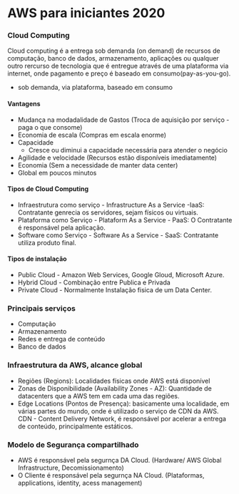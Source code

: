 # AWS para iniciantes 2020

### Cloud Computing
Cloud computing é a entrega sob demanda (on demand) de recursos de computação, banco de dados, armazenamento, aplicações ou qualquer outro rercurso de tecnologia que é entregue através de uma plataforma via internet, onde pagamento e preço é baseado em consumo(pay-as-you-go).

   - sob demanda, via plataforma, baseado em consumo

#### Vantagens
 - Mudança na modadalidade de Gastos (Troca de aquisição por serviço - paga o que consome)
 - Economia de escala (Compras em escala enorme)
 - Capacidade
   - Cresce ou diminui a capacidade necessária para atender o negócio
 - Agilidade e velocidade (Recursos estão disponíveis imediatamente)
 - Economia (Sem a necessidade de manter data center)
 - Global em poucos minutos

#### Tipos de Cloud Computing
   - Infraestrutura como serviço - Infrastructure As a Service -IaaS:
     Contratante genrecia os servidores, sejam físicos ou virtuais.
   - Plataforma como Serviço - Plataform As a Service - PaaS: O Contratante é responsável pela aplicação.
   - Software como Serviço - Software As a Service - SaaS: Contratante utiliza produto final.

#### Tipos de instalação
   - Public Cloud - Amazon Web Services, Google Gloud, Microsoft Azure.
   - Hybrid Cloud - Combinação entre Publica e Privada
   - Private Cloud - Normalmente Instalação fisica de um Data Center.


### Principais serviços
- Computação 
- Armazenamento
- Redes e entrega de conteúdo
- Banco de dados

### Infraestrutura da AWS, alcance global
- Regiões (Regions): Localidades físicas onde AWS está disponível
- Zonas de Disponibilidade (Availability Zones - AZ): Quantidade de datacenters que a AWS tem em cada uma das regiões.
- Edge Locations (Pontos de Presença): basicamente uma localidade, em várias partes do mundo, onde é utilizado o serviço de CDN da AWS. CDN - Content Delivery Network, é responsável por acelerar a entrega de conteúdo, principalmente estáticos.

### Modelo de Segurança compartilhado
- AWS é responsável pela segurnça DA Cloud. (Hardware/ AWS Global Infrastructure, Decomissionamento)
- O Cliente é responsável pela segurnça NA Cloud. (Plataformas, applications, identity, acess management)
